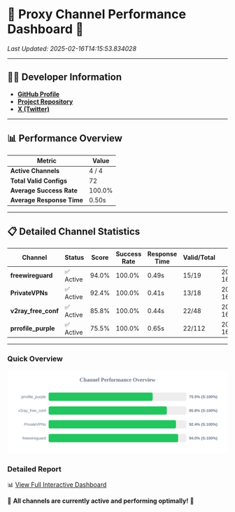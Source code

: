 # 🌟 Proxy Channel Performance Dashboard 🌟

_Last Updated: 2025-02-16T14:15:53.834028_

---

## 👩‍💻 Developer Information

- **[GitHub Profile](https://github.com/4n0nymou3)**  
- **[Project Repository](https://github.com/4n0nymou3/multi-proxy-config-fetcher)**  
- **[X (Twitter)](https://x.com/4n0nymou3)**  

---

## 📊 Performance Overview

| Metric                | Value       |
|-----------------------|-------------|
| **Active Channels**   | 4 / 4       |
| **Total Valid Configs** | 72          |
| **Average Success Rate** | 100.0%      |
| **Average Response Time** | 0.50s       |

---

## 📋 Detailed Channel Statistics

| Channel          | Status     | Score  | Success Rate | Response Time | Valid/Total | Last Success               |
|------------------|------------|--------|--------------|---------------|-------------|----------------------------|
| **freewireguard**  | ✅ Active  | 94.0%  | 100.0% | 0.49s         | 15/19       | 2025-02-16T14:15:53.831989 |
| **PrivateVPNs**  | ✅ Active  | 92.4%  | 100.0% | 0.41s         | 13/18       | 2025-02-16T14:15:53.316330 |
| **v2ray_free_conf**  | ✅ Active  | 85.8%  | 100.0% | 0.44s         | 22/48       | 2025-02-16T14:15:52.873200 |
| **prrofile_purple**  | ✅ Active  | 75.5%  | 100.0% | 0.65s         | 22/112       | 2025-02-16T14:15:52.402528 |

---

### Quick Overview
<div align="center">
  <a href="https://raw.githubusercontent.com/nullluser/NullRepo/refs/heads/main/assets/channel_stats_chart.svg">
    <img src="https://raw.githubusercontent.com/nullluser/NullRepo/refs/heads/main/assets/channel_stats_chart.svg" alt="Source Performance Statistics" width="800">
  </a>
</div>

### Detailed Report
📊 [View Full Interactive Dashboard](https://htmlpreview.github.io/?https://github.com/nullluser/NullRepo/blob/main/assets/performance_report.html)

🎉 **All channels are currently active and performing optimally!** 🎉
